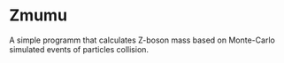 # Zmumu

A simple programm that calculates Z-boson mass based on Monte-Carlo simulated events of particles collision.
